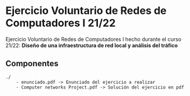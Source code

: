 # Ejercicio Voluntario de Redes de Computadores I 21/22
Ejercicio Voluntario de Redes de Computadores I hecho durante el curso 21/22: **Diseño de una infraestructura de red local y análisis del tráfico**

Componentes
-----------
    ./    
        - enunciado.pdf -> Enunciado del ejercicio a realizar
        - Computer networks Project.pdf -> Solución del ejercicio en pdf
